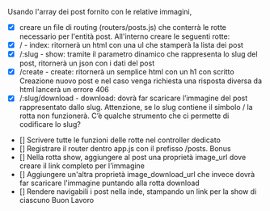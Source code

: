 Usando l'array dei post fornito con le relative immagini, 
- [x] creare un file di routing (routers/posts.js) che conterrà le rotte necessario per l'entità post.
All'interno creare le seguenti rotte:
- [x] / - index: ritornerà un html con una ul che stamperà la lista dei post
- [x] /:slug - show: tramite il parametro dinamico che rappresenta lo slug del post, ritornerà un json con i dati del post
- [x] /create - create: ritornerà un semplice html con un h1 con scritto Creazione nuovo post e nel caso venga richiesta una risposta diversa da html lancerà un errore 406
- [x] /:slug/download - download: dovrà far scaricare l’immagine del post rappresentato dallo slug. Attenzione, se lo slug contiene il simbolo / la rotta non funzionerà.
C’è qualche strumento che ci permette di codificare lo slug?
- [] Scrivere tutte le funzioni delle rotte nel controller dedicato
- [] Registrare il router dentro app.js con il prefisso /posts.
Bonus
- [] Nella rotta show, aggiungere al post una proprietà image_url dove creare il link completo per l'immagine
- [] Aggiungere un'altra proprietà image_download_url che invece dovrà far scaricare l'immagine puntando alla rotta download
- [] Rendere navigabili i post nella inde, stampando un link per la show di ciascuno
Buon Lavoro